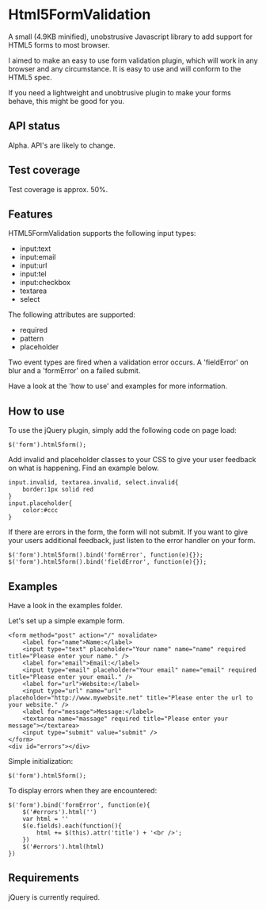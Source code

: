 Html5FormValidation
===================

A small (4.9KB minified), unobstrusive Javascript library to add support for HTML5 forms to most browser.

I aimed to make an easy to use form validation plugin, which will work in any browser and any circumstance. It is easy to use and will conform to the HTML5 spec.

If you need a lightweight and unobtrusive plugin to make your forms behave, this might be good for you.

API status
----------

Alpha. API's are likely to change.

Test coverage
-------------

Test coverage is approx. 50%.

Features
--------

HTML5FormValidation supports the following input types:

* input:text
* input:email
* input:url
* input:tel
* input:checkbox
* textarea
* select

The following attributes are supported:

* required
* pattern
* placeholder

Two event types are fired when a validation error occurs. A 'fieldError' on blur and a 'formError' on a failed submit. 

Have a look at the 'how to use' and examples for more information.

How to use
----------

To use the jQuery plugin, simply add the following code on page load:

	$('form').html5form();

Add invalid and placeholder classes to your CSS to give your user feedback on what is happening. Find an example below.

	input.invalid, textarea.invalid, select.invalid{
		border:1px solid red
	}
	input.placeholder{
		color:#ccc
	}

If there are errors in the form, the form will not submit. If you want to give your users additional feedback, just listen to the error handler on your form.

	$('form').html5form().bind('formError', function(e){});
	$('form').html5form().bind('fieldError', function(e){});

Examples
--------

Have a look in the examples folder.

Let's set up a simple example form.

	<form method="post" action="/" novalidate>
		<label for="name">Name:</label>
		<input type="text" placeholder="Your name" name="name" required title="Please enter your name." />
		<label for="email">Email:</label>
		<input type="email" placeholder="Your email" name="email" required title="Please enter your email." />
		<label for="url">Website:</label>
		<input type="url" name="url" placeholder="http://www.mywebsite.net" title="Please enter the url to your website." />
		<label for="message">Message:</label>
		<textarea name="massage" required title="Please enter your message"></textarea>
		<input type="submit" value="submit" />
	</form>
	<div id="errors"></div>
Simple initialization:

	$('form').html5form();

To display errors when they are encountered:
	
	$('form').bind('formError', function(e){
		$('#errors').html('')
		var html = ''
		$(e.fields).each(function(){
			html += $(this).attr('title') + '<br />';
		})
		$('#errors').html(html)
	})


Requirements
------------

jQuery is currently required.



